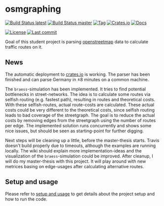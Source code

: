# osmgraphing

[![Build Status latest][www_travis_builds_latest_badge]][www_travis_builds_latest]
[![Build Status master][www_travis_builds_master_badge]][www_travis_builds_master]
[![Tag][www_tags_badge]][www_tags]
[![Crates.io][www_crates_io_badge]][www_crates_io]
[![Docs][www_docs_badge]][www_docs]

[![License][www_license_badge]][www_license]
[![Last commit][www_last_commit_badge]][www_last_commit]

Goal of this student project is parsing [openstreetmap][www_openstreetmap] data to calculate traffic routes on it.

## News

The automatic deployment to [crates.io][www_cratesio_osmgraphing] is working.
The parser has been finished and can parse Germany in ±8 minutes on a common machine.

The `braess`-simulation has been implemented.
It tries to find potential bottlenecks in street-networks.
The idea is to calculate some routes via selfish routing (e.g. fastest path), resulting in routes and theoretical costs.
With these selfish-routes, actual route-costs are calculated.
These actual costs could be very different to the theoretical costs, since selfish routing leads to bad coverage of the streetgraph.
The goal is to reduce the actual costs by removing edges from the streetgraph using the number of routes per edge.
The implemented solution runs concurrently and shows some nice issues, but should be seen as starting-point for further digging.

Next steps will be cleaning up a little, before the master-thesis starts.
Travis doesn't build properly due to timeouts, although the examples are running locally.
The wiki should explain more implementation-ideas and the visualization of the `braess`-simulation could be improved.
After cleanup, I will do my master-thesis with this project.
It will play around with new metrices basing on edge-usages after calculating alternative routes.

## Setup and usage

Please refer to [setup and usage][www_osmgraphing_usage] to get details about the project setup and how to run the code.

[www_cratesio_osmgraphing]: https://crates.io/crates/osmgraphing

[www_openstreetmap]: https://openstreetmap.org
[www_osmgraphing_usage]: https://github.com/dominicparga/osmgraphing/wiki/Usage

[www_travis_builds_latest_badge]: https://img.shields.io/travis/com/dominicparga/osmgraphing?label=latest%20build
[www_travis_builds_master_badge]: https://img.shields.io/travis/com/dominicparga/osmgraphing/master?label=master-build
[www_travis_builds_latest]: https://travis-ci.com/dominicparga/osmgraphing
[www_travis_builds_master]: https://travis-ci.com/dominicparga/osmgraphing/branches
[www_tags_badge]: https://img.shields.io/github/v/tag/dominicparga/osmgraphing?sort=semver
[www_tags]: https://github.com/dominicparga/osmgraphing/tags
[www_crates_io_badge]: https://img.shields.io/crates/v/osmgraphing
[www_crates_io]: https://crates.io/crates/osmgraphing
[www_docs_badge]: https://docs.rs/osmgraphing/badge.svg
[www_docs]: https://docs.rs/osmgraphing/
[www_license_badge]: https://img.shields.io/github/license/dominicparga/osmgraphing
[www_license]: https://github.com/dominicparga/osmgraphing/blob/master/LICENSE
[www_last_commit_badge]: https://img.shields.io/github/last-commit/dominicparga/osmgraphing
[www_last_commit]: https://github.com/dominicparga/osmgraphing/commits
